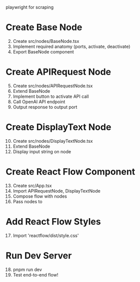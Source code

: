 


playwright for scraping

# Create Base Node
2. Create src/nodes/BaseNode.tsx
3. Implement required anatomy (ports, activate, deactivate)
4. Export BaseNode component

# Create APIRequest Node
5. Create src/nodes/APIRequestNode.tsx
6. Extend BaseNode
7. Implement button to activate API call
8. Call OpenAI API endpoint
9. Output response to output port

# Create DisplayText Node
10. Create src/nodes/DisplayTextNode.tsx 
11. Extend BaseNode 
12. Display input string on node

# Create React Flow Component
13. Create src/App.tsx
14. Import APIRequestNode, DisplayTextNode
15. Compose flow with nodes
16. Pass nodes to <ReactFlow>

# Add React Flow Styles
17. Import 'reactflow/dist/style.css'

# Run Dev Server
18. pnpm run dev
19. Test end-to-end flow!